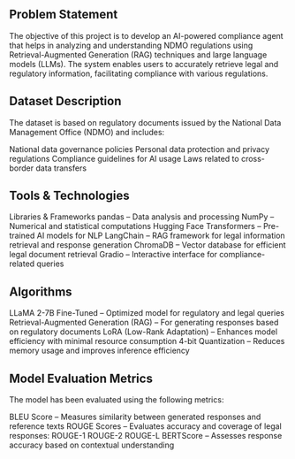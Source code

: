 ## Problem Statement
The objective of this project is to develop an AI-powered compliance agent that helps in analyzing and understanding NDMO regulations using Retrieval-Augmented Generation (RAG) techniques and large language models (LLMs). The system enables users to accurately retrieve legal and regulatory information, facilitating compliance with various regulations.


## Dataset Description
The dataset is based on regulatory documents issued by the National Data Management Office (NDMO) and includes:

National data governance policies
Personal data protection and privacy regulations
Compliance guidelines for AI usage
Laws related to cross-border data transfers
## Tools & Technologies
Libraries & Frameworks
pandas – Data analysis and processing
NumPy – Numerical and statistical computations
Hugging Face Transformers – Pre-trained AI models for NLP
LangChain – RAG framework for legal information retrieval and response generation
ChromaDB – Vector database for efficient legal document retrieval
Gradio – Interactive interface for compliance-related queries
## Algorithms
LLaMA 2-7B Fine-Tuned – Optimized model for regulatory and legal queries
Retrieval-Augmented Generation (RAG) – For generating responses based on regulatory documents
LoRA (Low-Rank Adaptation) – Enhances model efficiency with minimal resource consumption
4-bit Quantization – Reduces memory usage and improves inference efficiency
## Model Evaluation Metrics
The model has been evaluated using the following metrics:

BLEU Score – Measures similarity between generated responses and reference texts
ROUGE Scores – Evaluates accuracy and coverage of legal responses:
ROUGE-1
ROUGE-2
ROUGE-L
BERTScore – Assesses response accuracy based on contextual understanding
